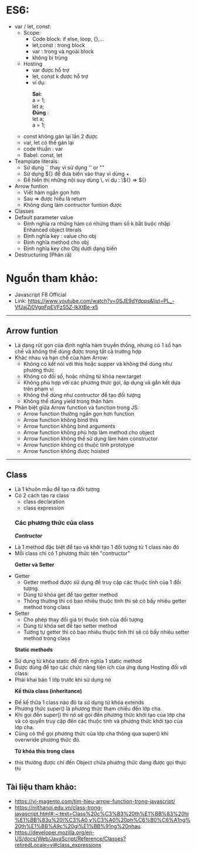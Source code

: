 # ES6:

<ul>
<li>var / let, const:
<ul>
<li> Scope:
<ul> 
<li> Code block: if else, loop, {},...
<li>  let,const : trong block
<li> var : trong và ngoài block
<li>  không bị trùng 
</ul>
<li> Hosting
<ul> 
<li> var được hỗ trợ
<li> let, const k được hỗ trợ
<li> ví dụ: <br>

**Sai:** <br>
 a = 1;<br>
let a;<br>
**Đúng** :<br>
let a; <br>
a = 1;
</ul>
<li> const không gán lại lần 2 được
<li> var, let có thể gán lại
<li> code thuần : var
<li> Babel: const, let
</ul>

<li> Teamplate literals:
<ul> 
<li> Sử dụng `` thay vì sử dụng '' or ""
<li> Sử dụng ${} để đưa biến vào thay vì dùng +
<li> Để hiển thị những nội suy dùng \, ví dụ : \${} => ${}
</ul>
<li> Arrow funtion
<ul>
<li> Viết hàm ngắn gọn hơn
<li> Sau => được hiểu là return
<li> Không dùng làm contructor funtion được
</ul>
<li> Classes
<li> Default parameter value
<ul>
<li> Định nghĩa ra những hàm có những tham số k bắt buộc nhập
Enhanced object literals
<li> Định nghĩa key : value cho obj
<li> Định nghĩa method cho obj
<li> Định nghĩa key cho Obj dưới dạng biến
</ul>
<li> Destructuring (Phân rã)

</ul>

# Nguồn tham khảo: 

- Javascript F8 Official
- Link: https://www.youtube.com/watch?v=0SJE9dYdpps&list=PL_-VfJajZj0VgpFpEVFzS5Z-lkXtBe-x5

-----------------------------------------------------------------------------------

## Arrow funtion
<ul>
<li> Là dạng rút gọn của định nghĩa hàm truyền thống, nhưng có 1 số hạn chế và không thể dùng được trong tất cả trường hợp

<li> Khác nhau và hạn chế của hàm Arrow:
<ul>
<li> Không có kết nói với this hoặc supper và không thể dùng như phương thức
<li> Không có đối số, hoặc những từ khóa new.target
<li> Không phù hợp với các phương thức gọi, áp dụng và gắn kết dựa trên phạm vi
<li> Không thể dùng như contructor để tạo đối tượng
<li> Không thể dùng yield trong thân hàm
</ul>
<li> Phân biệt giữa Arrow function và function trong JS:
<ul>
<li> Arrow function thường ngắn gọn hơn function
<li> Arrow function không bind this
<li> Arrow function không bind arguments
<li> Arrow function không phù hợp làm method cho object
<li> Arrow function không thể sử dụng làm hàm constructor
<li> Arrow function không có thuộc tính prototype
<li> Arrow function không được hoisted
</ul>
</ul>

--------------------------------------------------------------------------------------
## Class

<ul>
<li> Là 1 khuôn mẫu để tạo ra đối tượng
<li> Có 2 cách tạo ra class
<ul>
<li>  class declaration
<li>  class expression
</ul> 

### **Các phương thức của class**

 ***Contructor***
<li> Là 1 method đặc biệt để tạo và khởi tạo 1 đối tượng từ 1 class nào đó
<li> Mỗi class chỉ có 1 phương thức tên "contructor"

 **Getter và Setter**
<li>Getter
<ul>
<li> Getter method được sử dụng để truy cập các thuộc tính của 1 đối tượng.
<li> Dùng từ khóa get để tạo getter method
<li> Thông thường thì có bao nhiêu thuộc tính thì sẽ có bấy nhiêu getter method trong class
</ul>
<li> Setter
<ul>
<li> Cho phép thay đổi giá trị thuộc tính của đối tượng
<li> Dùng từ khóa set để tạo setter method
<li> Tương tự getter thì có bao nhiêu thuộc tính thì sẽ có bấy nhiêu setter method trong class
</ul>

 **Static methods**
<li> Sử dụng từ khóa static để định nghĩa 1 static method
<li> Được dùng để tạo các chức năng tiện ích của ứng dụng
Hosting đối với class:
<li> Phải khai báo 1 lớp trước khi sử dụng nó

**Kế thừa class (inheritance)**
<li> Để kế thừa 1 class nào đó ta sử dụng từ khóa extends
<li> Phương thức super() là phương thức tham chiếu đến lớp cha.
<li> Khi gọi đến super() thì nó sẽ gọi đến phương thức khởi tạo của lớp cha và có quyền truy cập đến các thuộc tính và phương thức khởi tạo của lớp cha.
<li> Cũng có thể gọi phương thức của lớp cha thông qua super() khi overwride phương thức đó.

**Từ khóa this trong class**
<li> this thường được chỉ đến Object chứa phương thức đang được gọi thực thi
</ul>

## Tài liệu tham khảo: 
- https://vi-magento.com/tim-hieu-arrow-function-trong-javascript/
- https://niithanoi.edu.vn/class-trong-javascript.html#:~:text=Class%20c%C3%B3%20th%E1%BB%83%20hi%E1%BB%83u%20l%C3%A0,v%C3%A0%20ph%C6%B0%C6%A1ng%20th%E1%BB%A9c%20gi%E1%BB%91ng%20nhau.
- https://developer.mozilla.org/en-US/docs/Web/JavaScript/Reference/Classes?retiredLocale=vi#class_expressions

